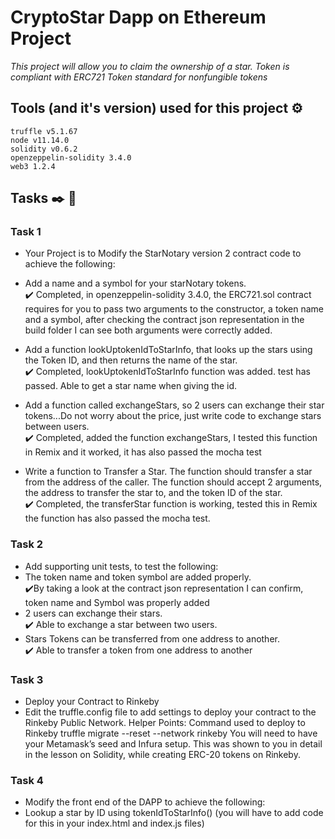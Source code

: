 # CryptoStar Dapp on Ethereum Project

_This project will allow you to claim the ownership of a star._
_Token is compliant with ERC721 Token standard for nonfungible tokens_

## Tools (and it's version) used for this project ⚙️

```
truffle v5.1.67
node v11.14.0
solidity v0.6.2
openzeppelin-solidity 3.4.0
web3 1.2.4
```

## Tasks ✒️ 📄

### Task 1

- Your Project is to Modify the StarNotary version 2 contract code to achieve the following:

- Add a name and a symbol for your starNotary tokens.
  <br />
  ✔️ Completed, in openzeppelin-solidity 3.4.0, the ERC721.sol contract requires for you to pass two arguments to the constructor, a token name and a symbol, after checking the contract json representation in the build folder I can see both arguments were correctly added.
- Add a function lookUptokenIdToStarInfo, that looks up the stars using the Token ID, and then returns the name of the star.
  <br />✔️ Completed, lookUptokenIdToStarInfo function was added. test has passed. Able to get a star name when giving the id.
- Add a function called exchangeStars, so 2 users can exchange their star tokens...Do not worry about the price, just write code to exchange stars between users.
  <br />✔️ Completed, added the function exchangeStars, I tested this function in Remix and it worked, it has also passed the mocha test
- Write a function to Transfer a Star. The function should transfer a star from the address of the caller. The function should accept 2 arguments, the address to transfer the star to, and the token ID of the star.
  <br />✔️ Completed, the transferStar function is working, tested this in Remix the function has also passed the mocha test.

### Task 2

- Add supporting unit tests, to test the following:
- The token name and token symbol are added properly.
  <br />✔️By taking a look at the contract json representation I can confirm, token name and Symbol was properly added
- 2 users can exchange their stars.
  <br />✔️ Able to exchange a star between two users.
- Stars Tokens can be transferred from one address to another.
  <br />✔️ Able to transfer a token from one address to another

### Task 3

- Deploy your Contract to Rinkeby
- Edit the truffle.config file to add settings to deploy your contract to the Rinkeby Public Network.
  Helper Points:
  Command used to deploy to Rinkeby truffle migrate --reset --network rinkeby
  You will need to have your Metamask’s seed and Infura setup.
  This was shown to you in detail in the lesson on Solidity, while creating ERC-20 tokens on Rinkeby.

### Task 4

- Modify the front end of the DAPP to achieve the following:
- Lookup a star by ID using tokenIdToStarInfo() (you will have to add code for this in your index.html and index.js files)
